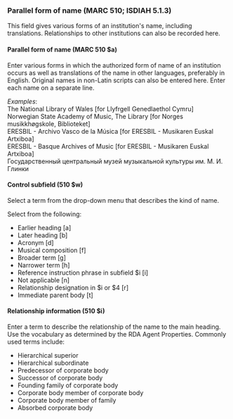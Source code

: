 ### Parallel form of name (MARC 510; ISDIAH 5.1.3)

This field gives various forms of an institution's name, including translations. Relationships to other institutions can also be recorded here.



#### Parallel form of name (MARC 510 $a)

Enter various forms in which the authorized form of name of an institution occurs as well as translations of the name in other languages, preferably in English. Original names in non-Latin scripts can also be entered here. Enter each name on a separate line.

_Examples_:  
The National Library of Wales [for Llyfrgell Genedlaethol Cymru]  
Norwegian State Academy of Music, The Library&nbsp;[for Norges musikkhøgskole, Biblioteket]  
ERESBIL - Archivo Vasco de la Música [for ERESBIL - Musikaren Euskal Artxiboa]  
ERESBIL - Basque Archives of Music [for ERESBIL - Musikaren Euskal Artxiboa]  
Государственный центральный музей музыкальной культуры им. М. И. Глинки



#### Control subfield (510 $w)
Select a term from the drop-down menu that describes the kind of name.


Select from the following:

- Earlier heading [a]
- Later heading [b]
- Acronym [d]
- Musical composition [f]
- Broader term [g]
- Narrower term [h] &nbsp;
- Reference instruction phrase in subfield $i [i]
- Not applicable [n] &nbsp;
- Relationship designation in $i or $4 [r]&nbsp;&nbsp;
- Immediate parent body [t]



#### Relationship information (510 $i)

Enter a term to describe the relationship of the name to the main heading. Use the vocabulary as determined by the RDA Agent Properties. Commonly used terms include:

- Hierarchical superior
- Hierarchical subordinate
- Predecessor of corporate body
- Successor of corporate body
- Founding family of corporate body
- Corporate body member of corporate body
- Corporate body member of family
- Absorbed corporate body